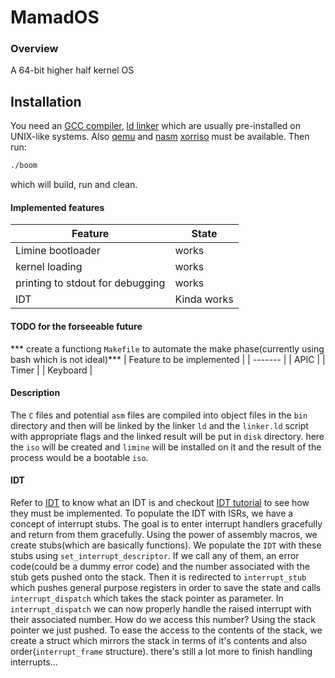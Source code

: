 # MamadOS

### Overview
A 64-bit higher half kernel OS

## Installation
You need an [GCC compiler](https://gcc.gnu.org/), [ld linker](https://www.gnu.org/software/binutils/) 
which are usually pre-installed on UNIX-like systems. Also [qemu](https://www.qemu.org/) and [nasm](https://www.nasm.us/) 
[xorriso](https://www.gnu.org/software/xorriso/) must be available. 
Then run:
```sh
./boom
```
which will build, run and clean.

#### Implemented features
| Feature | State |
| ------- | -------|
| Limine bootloader | works |
| kernel loading | works |
| printing to stdout for debugging | works |
| IDT | Kinda works |

#### TODO for the forseeable future
*** create a functiong `Makefile` to automate the make phase(currently using bash which is not ideal)***
| Feature to be implemented |
| ------- |
| APIC |
| Timer |
| Keyboard |

#### Description
The `C` files and potential `asm` files are compiled into object files in the `bin` 
directory and then will be linked by the linker `ld` and the `linker.ld` script with 
appropriate flags and the linked result will be put in `disk` directory. here the `iso` 
will be created and `limine` will be installed on it and the result of the process would 
be a bootable `iso`.

#### IDT 
Refer to [IDT](https://wiki.osdev.org/Interrupt_Descriptor_Table) to know what an IDT is and checkout 
[IDT tutorial](https://wiki.osdev.org/Interrupts_tutorial) to see how they must be implemented. 
To populate the IDT with ISRs, we have a concept of interrupt stubs. The goal is to enter interrupt handlers 
gracefully and return from them gracefully. Using the power of assembly macros, we create stubs(which are basically functions). 
We populate the `IDT` with these stubs using `set_interrupt_descriptor`. If we call any of them, an error code(could be a dummy error code) 
and the number associated with the stub gets pushed onto the stack. Then it is redirected to `interrupt_stub` which pushes general purpose 
registers in order to save the state and calls `interrupt_dispatch` which takes the stack pointer as parameter. In `interrupt_dispatch` we 
can now properly handle the raised interrupt with their associated number. How do we access this number? Using the stack pointer we just pushed. 
To ease the access to the contents of the stack, we create a struct which mirrors the stack in terms of it's contents and also order(`interrupt_frame` structure).
there's still a lot more to finish handling interrupts...
